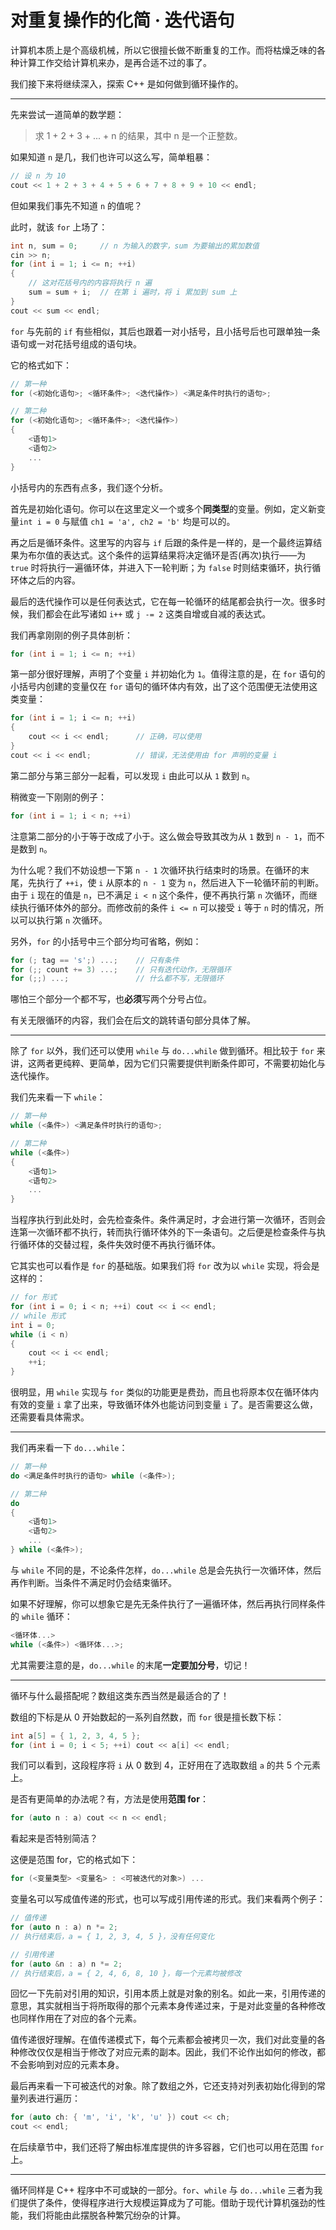 # 对重复操作的化简 · 迭代语句

计算机本质上是个高级机械，所以它很擅长做不断重复的工作。而将枯燥乏味的各种计算工作交给计算机来办，是再合适不过的事了。

我们接下来将继续深入，探索 C++ 是如何做到循环操作的。

------

先来尝试一道简单的数学题：

> 求 1 + 2 + 3 + ... + n 的结果，其中 n 是一个正整数。

如果知道 ```n``` 是几，我们也许可以这么写，简单粗暴：

```cpp
// 设 n 为 10
cout << 1 + 2 + 3 + 4 + 5 + 6 + 7 + 8 + 9 + 10 << endl;
```

但如果我们事先不知道 ```n``` 的值呢？

此时，就该 ```for``` 上场了：

```cpp
int n, sum = 0;		// n 为输入的数字，sum 为要输出的累加数值
cin >> n;
for (int i = 1; i <= n; ++i)
{
    // 这对花括号内的内容将执行 n 遍
    sum = sum + i;	// 在第 i 遍时，将 i 累加到 sum 上
}
cout << sum << endl;
```

```for``` 与先前的 ```if``` 有些相似，其后也跟着一对小括号，且小括号后也可跟单独一条语句或一对花括号组成的语句块。

它的格式如下：

```cpp
// 第一种
for (<初始化语句>; <循环条件>; <迭代操作>) <满足条件时执行的语句>;

// 第二种
for (<初始化语句>; <循环条件>; <迭代操作>)
{
    <语句1>
    <语句2>
    ...
}
```

小括号内的东西有点多，我们逐个分析。

首先是初始化语句。你可以在这里定义一个或多个**同类型**的变量。例如，定义新变量```int i = 0``` 与赋值 ```ch1 = 'a', ch2 = 'b'``` 均是可以的。

再之后是循环条件。这里写的内容与 ```if``` 后跟的条件是一样的，是一个最终运算结果为布尔值的表达式。这个条件的运算结果将决定循环是否(再次)执行——为 ```true``` 时将执行一遍循环体，并进入下一轮判断；为 ```false``` 时则结束循环，执行循环体之后的内容。

最后的迭代操作可以是任何表达式，它在每一轮循环的结尾都会执行一次。很多时候，我们都会在此写诸如 ```i++``` 或 ```j -= 2``` 这类自增或自减的表达式。

我们再拿刚刚的例子具体剖析：

```cpp
for (int i = 1; i <= n; ++i)
```

第一部分很好理解，声明了个变量 ```i``` 并初始化为 ```1```。值得注意的是，在 ```for``` 语句的小括号内创建的变量仅在 ```for``` 语句的循环体内有效，出了这个范围便无法使用这类变量：

```cpp
for (int i = 1; i <= n; ++i)
{
    cout << i << endl;		// 正确，可以使用
}
cout << i << endl;			// 错误，无法使用由 for 声明的变量 i
```

第二部分与第三部分一起看，可以发现 ```i``` 由此可以从 ```1``` 数到 ```n```。

稍微变一下刚刚的例子：

```cpp
for (int i = 1; i < n; ++i)
```

注意第二部分的小于等于改成了小于。这么做会导致其改为从 ```1``` 数到 ```n - 1```，而不是数到 ```n```。

为什么呢？我们不妨设想一下第 ```n - 1``` 次循环执行结束时的场景。在循环的末尾，先执行了 ```++i```，使 ```i``` 从原本的 ```n - 1``` 变为 ```n```，然后进入下一轮循环前的判断。由于 ```i``` 现在的值是 ```n```，已不满足 ```i < n``` 这个条件，便不再执行第 ```n``` 次循环，而继续执行循环体外的部分。而修改前的条件 ```i <= n``` 可以接受 ```i``` 等于 ```n``` 时的情况，所以可以执行第 ```n``` 次循环。

另外，```for``` 的小括号中三个部分均可省略，例如：

```cpp
for (; tag == 's';) ...;	// 只有条件
for (;; count += 3) ...;	// 只有迭代动作，无限循环
for (;;) ...;				// 什么都不写，无限循环
```

哪怕三个部分一个都不写，也**必须**写两个分号占位。

有关无限循环的内容，我们会在后文的跳转语句部分具体了解。

------

除了 ```for``` 以外，我们还可以使用 ```while``` 与 ```do...while``` 做到循环。相比较于 ```for``` 来讲，这两者更纯粹、更简单，因为它们只需要提供判断条件即可，不需要初始化与迭代操作。

我们先来看一下 ```while```：

```cpp
// 第一种
while (<条件>) <满足条件时执行的语句>;

// 第二种
while (<条件>)
{
    <语句1>
    <语句2>
    ...
}
```

当程序执行到此处时，会先检查条件。条件满足时，才会进行第一次循环，否则会连第一次循环都不执行，转而执行循环体外的下一条语句。之后便是检查条件与执行循环体的交替过程，条件失效时便不再执行循环体。

它其实也可以看作是 ```for``` 的基础版。如果我们将 ```for``` 改为以 ```while``` 实现，将会是这样的：

```cpp
// for 形式
for (int i = 0; i < n; ++i) cout << i << endl;
// while 形式
int i = 0;
while (i < n)
{
    cout << i << endl;
    ++i;
}
```

很明显，用 ```while``` 实现与 ```for``` 类似的功能更是费劲，而且也将原本仅在循环体内有效的变量 ```i``` 拿了出来，导致循环体外也能访问到变量 ```i``` 了。是否需要这么做，还需要看具体需求。

------

我们再来看一下 ```do...while```：

```cpp
// 第一种
do <满足条件时执行的语句> while (<条件>);

// 第二种
do
{
    <语句1>
    <语句2>
    ...
} while (<条件>);
```

与 ```while``` 不同的是，不论条件怎样，```do...while``` 总是会先执行一次循环体，然后再作判断。当条件不满足时仍会结束循环。

如果不好理解，你可以想象它是先无条件执行了一遍循环体，然后再执行同样条件的 ```while``` 循环：

```cpp
<循环体...>
while (<条件>) <循环体...>;
```

尤其需要注意的是，```do...while``` 的末尾**一定要加分号**，切记！

------

循环与什么最搭配呢？数组这类东西当然是最适合的了！

数组的下标是从 0 开始数起的一系列自然数，而 ```for``` 很是擅长数下标：

```cpp
int a[5] = { 1, 2, 3, 4, 5 };
for (int i = 0; i < 5; ++i) cout << a[i] << endl;
```

我们可以看到，这段程序将 ```i``` 从 0 数到 4，正好用在了选取数组 ```a``` 的共 5 个元素上。

是否有更简单的办法呢？有，方法是使用**范围 for**：

```cpp
for (auto n : a) cout << n << endl;
```

看起来是否特别简洁？

这便是范围 for，它的格式如下：

```cpp
for (<变量类型> <变量名> : <可被迭代的对象>) ...
```

变量名可以写成值传递的形式，也可以写成引用传递的形式。我们来看两个例子：

```cpp
// 值传递
for (auto n : a) n *= 2;
// 执行结束后，a = { 1, 2, 3, 4, 5 }，没有任何变化

// 引用传递
for (auto &n : a) n *= 2;
// 执行结束后，a = { 2, 4, 6, 8, 10 }，每一个元素均被修改
```

回忆一下先前对引用的知识，引用本质上就是对象的别名。如此一来，引用传递的意思，其实就相当于将所取得的那个元素本身传递过来，于是对此变量的各种修改也同样作用在了对应的各个元素。

值传递很好理解。在值传递模式下，每个元素都会被拷贝一次，我们对此变量的各种修改仅仅是相当于修改了对应元素的副本。因此，我们不论作出如何的修改，都不会影响到对应的元素本身。

最后再来看一下可被迭代的对象。除了数组之外，它还支持对列表初始化得到的常量列表进行遍历：

```cpp
for (auto ch: { 'm', 'i', 'k', 'u' }) cout << ch;
cout << endl;
```

在后续章节中，我们还将了解由标准库提供的许多容器，它们也可以用在范围 ```for``` 上。

------

循环同样是 C++ 程序中不可或缺的一部分。```for```、```while``` 与 ```do...while``` 三者为我们提供了条件，使得程序进行大规模运算成为了可能。借助于现代计算机强劲的性能，我们将能由此摆脱各种繁冗纷杂的计算。